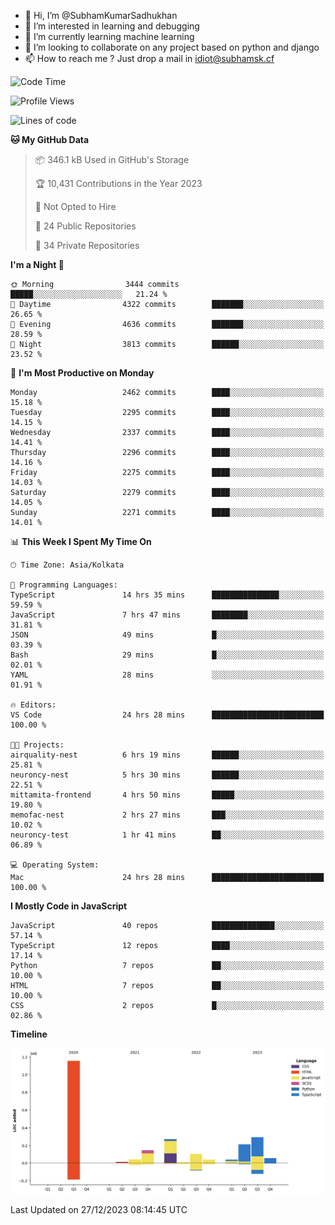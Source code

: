 - 👋 Hi, I’m @SubhamKumarSadhukhan
- 👀 I’m interested in learning and debugging
- 🌱 I’m currently learning machine learning
- 💞️ I’m looking to collaborate on any project based on python and django
- 📫 How to reach me ?
      Just drop a mail in idiot@subhamsk.cf

<!---
SubhamKumarSadhukhan/SubhamKumarSadhukhan is a ✨ special ✨ repository because its `README.md` (this file) appears on your GitHub profile.
You can click the Preview link to take a look at your changes.
--->


<!--START_SECTION:waka-->
![Code Time](http://img.shields.io/badge/Code%20Time-1%2C789%20hrs%2022%20mins-blue)

![Profile Views](http://img.shields.io/badge/Profile%20Views-0-blue)

![Lines of code](https://img.shields.io/badge/From%20Hello%20World%20I%27ve%20Written-2.4%20million%20lines%20of%20code-blue)

**🐱 My GitHub Data** 

> 📦 346.1 kB Used in GitHub's Storage 
 > 
> 🏆 10,431 Contributions in the Year 2023
 > 
> 🚫 Not Opted to Hire
 > 
> 📜 24 Public Repositories 
 > 
> 🔑 34 Private Repositories 
 > 
**I'm a Night 🦉** 

```text
🌞 Morning                3444 commits        █████░░░░░░░░░░░░░░░░░░░░   21.24 % 
🌆 Daytime                4322 commits        ███████░░░░░░░░░░░░░░░░░░   26.65 % 
🌃 Evening                4636 commits        ███████░░░░░░░░░░░░░░░░░░   28.59 % 
🌙 Night                  3813 commits        ██████░░░░░░░░░░░░░░░░░░░   23.52 % 
```
📅 **I'm Most Productive on Monday** 

```text
Monday                   2462 commits        ████░░░░░░░░░░░░░░░░░░░░░   15.18 % 
Tuesday                  2295 commits        ████░░░░░░░░░░░░░░░░░░░░░   14.15 % 
Wednesday                2337 commits        ████░░░░░░░░░░░░░░░░░░░░░   14.41 % 
Thursday                 2296 commits        ████░░░░░░░░░░░░░░░░░░░░░   14.16 % 
Friday                   2275 commits        ████░░░░░░░░░░░░░░░░░░░░░   14.03 % 
Saturday                 2279 commits        ████░░░░░░░░░░░░░░░░░░░░░   14.05 % 
Sunday                   2271 commits        ████░░░░░░░░░░░░░░░░░░░░░   14.01 % 
```


📊 **This Week I Spent My Time On** 

```text
🕑︎ Time Zone: Asia/Kolkata

💬 Programming Languages: 
TypeScript               14 hrs 35 mins      ███████████████░░░░░░░░░░   59.59 % 
JavaScript               7 hrs 47 mins       ████████░░░░░░░░░░░░░░░░░   31.81 % 
JSON                     49 mins             █░░░░░░░░░░░░░░░░░░░░░░░░   03.39 % 
Bash                     29 mins             █░░░░░░░░░░░░░░░░░░░░░░░░   02.01 % 
YAML                     28 mins             ░░░░░░░░░░░░░░░░░░░░░░░░░   01.91 % 

🔥 Editors: 
VS Code                  24 hrs 28 mins      █████████████████████████   100.00 % 

🐱‍💻 Projects: 
airquality-nest          6 hrs 19 mins       ██████░░░░░░░░░░░░░░░░░░░   25.81 % 
neuroncy-nest            5 hrs 30 mins       ██████░░░░░░░░░░░░░░░░░░░   22.51 % 
mittamita-frontend       4 hrs 50 mins       █████░░░░░░░░░░░░░░░░░░░░   19.80 % 
memofac-nest             2 hrs 27 mins       ███░░░░░░░░░░░░░░░░░░░░░░   10.02 % 
neuroncy-test            1 hr 41 mins        ██░░░░░░░░░░░░░░░░░░░░░░░   06.89 % 

💻 Operating System: 
Mac                      24 hrs 28 mins      █████████████████████████   100.00 % 
```

**I Mostly Code in JavaScript** 

```text
JavaScript               40 repos            ██████████████░░░░░░░░░░░   57.14 % 
TypeScript               12 repos            ████░░░░░░░░░░░░░░░░░░░░░   17.14 % 
Python                   7 repos             ██░░░░░░░░░░░░░░░░░░░░░░░   10.00 % 
HTML                     7 repos             ██░░░░░░░░░░░░░░░░░░░░░░░   10.00 % 
CSS                      2 repos             █░░░░░░░░░░░░░░░░░░░░░░░░   02.86 % 
```



**Timeline**

![Lines of Code chart](https://raw.githubusercontent.com/SubhamKumarSadhukhan/SubhamKumarSadhukhan/main/assets/bar_graph.png)


 Last Updated on 27/12/2023 08:14:45 UTC
<!--END_SECTION:waka-->
